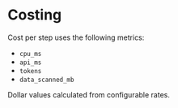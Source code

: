 # Costing

Cost per step uses the following metrics:
- `cpu_ms`
- `api_ms`
- `tokens`
- `data_scanned_mb`

Dollar values calculated from configurable rates.
